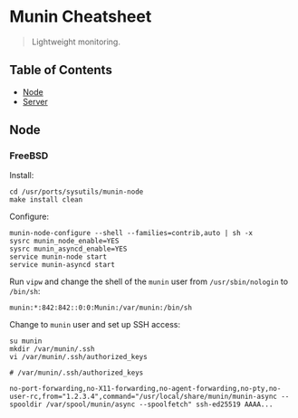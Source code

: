 # Munin Cheatsheet

> Lightweight monitoring.

## Table of Contents

- [Node](#node)
- [Server](#server)

## Node

### FreeBSD

Install:

```
cd /usr/ports/sysutils/munin-node
make install clean
```

Configure:

```
munin-node-configure --shell --families=contrib,auto | sh -x
sysrc munin_node_enable=YES
sysrc munin_asyncd_enable=YES
service munin-node start
service munin-asyncd start
```

Run `vipw` and change the shell of the `munin` user from `/usr/sbin/nologin` to `/bin/sh`:

```
munin:*:842:842::0:0:Munin:/var/munin:/bin/sh
```

Change to `munin` user and set up SSH access:

```
su munin
mkdir /var/munin/.ssh
vi /var/munin/.ssh/authorized_keys
```

```
# /var/munin/.ssh/authorized_keys

no-port-forwarding,no-X11-forwarding,no-agent-forwarding,no-pty,no-user-rc,from="1.2.3.4",command="/usr/local/share/munin/munin-async --spooldir /var/spool/munin/async --spoolfetch" ssh-ed25519 AAAA...
```
